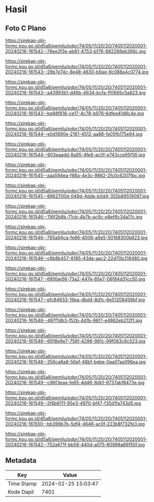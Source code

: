 # Hasil

## Foto C Plano

https://sirekap-obj-formc.kpu.go.id/d5a8/pemilu/pdpr/74/05/11/20/20/7405112020001-20240216-161542--76ee2f3e-ab81-4753-bf76-882288eb366c.jpg

https://sirekap-obj-formc.kpu.go.id/d5a8/pemilu/pdpr/74/05/11/20/20/7405112020001-20240216-161543--29b7e74c-8e48-4630-b9ae-9c088a4c0774.jpg

https://sirekap-obj-formc.kpu.go.id/d5a8/pemilu/pdpr/74/05/11/20/20/7405112020001-20240216-161543--a43993b1-d49b-4634-bcfa-ff0665c5a823.jpg

https://sirekap-obj-formc.kpu.go.id/d5a8/pemilu/pdpr/74/05/11/20/20/7405112020001-20240216-161543--be88f816-ce17-4c78-b976-6dfee41d6c4e.jpg

https://sirekap-obj-formc.kpu.go.id/d5a8/pemilu/pdpr/74/05/11/20/20/7405112020001-20240216-161544--e0d1690e-2161-4512-aa88-fe05fb175e94.jpg

https://sirekap-obj-formc.kpu.go.id/d5a8/pemilu/pdpr/74/05/11/20/20/7405112020001-20240216-161544--903eaadd-8a95-4fe6-ac0f-e743cce95f56.jpg

https://sirekap-obj-formc.kpu.go.id/d5a8/pemilu/pdpr/74/05/11/20/20/7405112020001-20240216-161545--aaa594ea-f88a-4e3c-9862-2fc0c6207fbc.jpg

https://sirekap-obj-formc.kpu.go.id/d5a8/pemilu/pdpr/74/05/11/20/20/7405112020001-20240216-161545--8962700d-049d-4dde-b0d4-355b89519097.jpg

https://sirekap-obj-formc.kpu.go.id/d5a8/pemilu/pdpr/74/05/11/20/20/7405112020001-20240216-161546--116f2b8b-71cb-4b7b-ac9c-e8ef6c34a17c.jpg

https://sirekap-obj-formc.kpu.go.id/d5a8/pemilu/pdpr/74/05/11/20/20/7405112020001-20240216-161546--765a94ca-fe86-4006-a9e5-50168300b623.jpg

https://sirekap-obj-formc.kpu.go.id/d5a8/pemilu/pdpr/74/05/11/20/20/7405112020001-20240216-161546--c6b8b457-8185-43da-aac2-22d70b318480.jpg

https://sirekap-obj-formc.kpu.go.id/d5a8/pemilu/pdpr/74/05/11/20/20/7405112020001-20240216-161547--695fae56-73a2-447e-85e7-06f84d31cc50.jpg

https://sirekap-obj-formc.kpu.go.id/d5a8/pemilu/pdpr/74/05/11/20/20/7405112020001-20240216-161547--efc84933-19ea-4bd4-8d1c-6e51208406bf.jpg

https://sirekap-obj-formc.kpu.go.id/d5a8/pemilu/pdpr/74/05/11/20/20/7405112020001-20240216-161548--497f1db3-f52b-4d1b-96f7-e4862eb212f1.jpg

https://sirekap-obj-formc.kpu.go.id/d5a8/pemilu/pdpr/74/05/11/20/20/7405112020001-20240216-161548--6918e9e7-756f-4298-991c-99f063c6c523.jpg

https://sirekap-obj-formc.kpu.go.id/d5a8/pemilu/pdpr/74/05/11/20/20/7405112020001-20240216-161548--356ca8a8-56ef-48bf-bebe-0aa07aa096ea.jpg

https://sirekap-obj-formc.kpu.go.id/d5a8/pemilu/pdpr/74/05/11/20/20/7405112020001-20240216-161549--c96f3eaa-fe65-4d46-8db1-6737ab18473e.jpg

https://sirekap-obj-formc.kpu.go.id/d5a8/pemilu/pdpr/74/05/11/20/20/7405112020001-20240216-161549--2f6b6111-95e3-4970-bf47-f35d1fa743d5.jpg

https://sirekap-obj-formc.kpu.go.id/d5a8/pemilu/pdpr/74/05/11/20/20/7405112020001-20240216-161550--bb399b7b-5df4-4646-ac0f-223b8f732fe3.jpg

https://sirekap-obj-formc.kpu.go.id/d5a8/pemilu/pdpr/74/05/11/20/20/7405112020001-20240216-161542--752a671f-bb58-440d-a075-60988a66f50f.jpg


## Metadata

| Key        | Value               |
| ---------- | ------------------- |
| Time Stamp | 2024-02-25 15:03:47 |
| Kode Dapil | 7401                |



